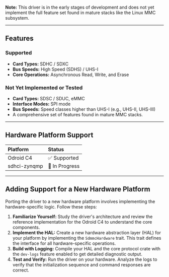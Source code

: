 <!--
    Copyright 2025, UNSW
    SPDX-License-Identifier: CC-BY-SA-4.0
-->
**Note:** This driver is in the early stages of development and does not yet implement the full feature set found in mature stacks like the Linux MMC subsystem.

---

## Features

### Supported
- **Card Types:** SDHC / SDXC
- **Bus Speeds:** High Speed (SDHS) / UHS-I
- **Core Operations:** Asynchronous Read, Write, and Erase

### Not Yet Implemented or Tested
- **Card Types:** SDSC / SDUC, eMMC
- **Interface Modes:** SPI mode
- **Bus Speeds:** Speed classes higher than UHS-I (e.g., UHS-II, UHS-III)
- A comprehensive set of features found in mature MMC stacks.

---

## Hardware Platform Support

| Platform       | Status          |
| :------------- | :-------------- |
| Odroid C4      | ✅ Supported    |
| sdhci-zynqmp   | 🚧 In Progress  |

---

## Adding Support for a New Hardware Platform

Porting the driver to a new hardware platform involves implementing the hardware-specific logic. Follow these steps:

1.  **Familiarize Yourself:** Study the driver's architecture and review the reference implementation for the Odroid C4 to understand the core components.
2.  **Implement the HAL:** Create a new hardware abstraction layer (HAL) for your platform by implementing the `SdmmcHardware` trait. This trait defines the interface for all hardware-specific operations.
3.  **Build with Logging:** Compile your HAL and the core protocol crate with the `dev-logs` feature enabled to get detailed diagnostic output.
4.  **Test and Verify:** Run the driver on your hardware. Analyze the logs to verify that the initialization sequence and command responses are correct.